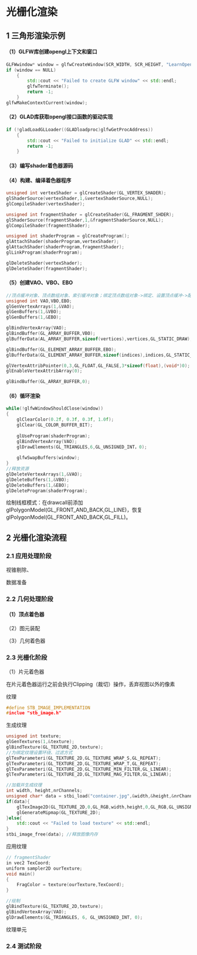# 光栅化渲染

## 1 三角形渲染示例

#### （1）GLFW库创建opengl上下文和窗口

```C++
GLFWwindow* window = glfwCreateWindow(SCR_WIDTH, SCR_HEIGHT, "LearnOpenGL", NULL, NULL);
if (window == NULL)
    {
        std::cout << "Failed to create GLFW window" << std::endl;
        glfwTerminate();
        return -1;
    }
glfwMakeContextCurrent(window);
```

#### （2）GLAD库获取opengl接口函数的驱动实现

```C++
if (!gladLoadGLLoader((GLADloadproc)glfwGetProcAddress))
    {
        std::cout << "Failed to initialize GLAD" << std::endl;
        return -1;
    }
```

#### （3）编写shader着色器源码

#### （4）构建、编译着色器程序

```C++
unsigned int vertexShader = glCreateShader(GL_VERTEX_SHADER);
glShaderSource(vertexShader,1,&vertexShaderSource,NULL);
glCompileShader(vertexShader);

unsigned int fragmentShader = glCreateShader(GL_FRAGMENT_SHDER);
glShaderSource(fragmentShader,1,&fragmentShaderSource,NULL);
glCompileShader(fragmentShader);

unsigned int shaderProgram = glCreateProgram();
glAttachShader(shaderProgram,vertexShader);
glAttachShader(shaderProgram,fragmentShader);
glLinkProgram(shaderProgram);

glDeleteShader(vertexShader);
glDeleteShader(fragmentShader);
```

#### （5）创建VAO、VBO、EBO

```C++
//顶点缓冲对象、顶点数组对象、索引缓冲对象；绑定顶点数组对象->绑定、设置顶点缓冲->配置顶点属性
unsigned int VAO,VBO,EBO;
glGenVertexArrays(1,&VAO);
glGenBuffers(1,&VBO);
glGenBuffers(1,&EBO);

glBindVertexArray(VAO);
glBindBuffer(GL_ARRAY_BUFFER,VBO);
glBufferData(AL_ARRAY_BUFFER,sizeof(vertices),vertices,GL_STATIC_DRAW);

glBindBuffer(GL_ELEMENT_ARRAY_BUFFER,EBO);
glBufferData(GL_ELEMENT_ARRAY_BUFFER,sizeof(indices),indices,GL_STATIC_DRAW);

glVertexAttribPointer(0,3,GL_FLOAT,GL_FALSE,3*sizeof(float),(void*)0);
glEnableVertexAttribArray(0);

glBindBuffer(GL_ARRAY_BUFFER,0);
```

#### （6）循环渲染

```C++
while(!glfwWindowShouldClose(window))
{
    glClearColor(0.2f, 0.3f, 0.3f, 1.0f);
    glClear(GL_COLOR_BUFFER_BIT);
    
    glUseProgram(shaderProgram);
    glBindVertexArray(VAO);
    glDrawElements(GL_TRIANGLES,6,GL_UNSIGNED_INT，0);
    
    glfwSwapBuffers(window);
}
//释放资源
glDeleteVertexArrays(1,&VAO);
glDeleteBuffers(1,&VBO);
glDeleteBuffers(1,&EBO);
glDeleteProgram(shaderProgram);
```

绘制线框模式：在drawcall前添加glPolygonModel(GL_FRONT_AND_BACK,GL_LINE)，恢复glPolygonModel(GL_FRONT_AND_BACK,GL_FILL)。

## 2 光栅化渲染流程

### 2.1 应用处理阶段

视锥剔除、

数据准备

### 2.2 几何处理阶段

#### （1）顶点着色器



（2）图元装配

（3）几何着色器











































### 2.3 光栅化阶段

（1）片元着色器

在片元着色器运行之前会执行Clipping（裁切）操作，丢弃视图以外的像素

纹理

```C++
#define STB_IMAGE_IMPLEMENTATION
#inclue "stb_image.h"
```

生成纹理

```C++
unsigned int texture;
glGenTextures(1,&texture);
glBindTexture(GL_TEXTURE_2D,texture);
//为绑定纹理设置环绕、过滤方式
glTexParameteri(GL_TEXTURE_2D,GL_TEXTURE_WRAP_S,GL_REPEAT);
glTexParameteri(GL_TEXTURE_2D,GL_TEXTURE_WRAP_T,GL_REPEAT);
glTexParameteri(GL_TEXTURE_2D,GL_TEXTURE_MIN_FILTER,GL_LINEAR);
glTexParameteri(GL_TEXTURE_2D,GL_TEXTURE_MAG_FILTER,GL_LINEAR);

//加载并生成纹理
int width, height,nrChannels;
unsigned char* data = stbi_load("container.jpg",&width,&height,&nrChannels,0);
if(data){
    glTexImage2D(GL_TEXTURE_2D,0,GL_RGB,width,height,0,GL_RGB,GL_UNSIGNED_BYTE,data);
    glGenerateMipmap(GL_TEXTURE_2D);
}else{
    std::cout << "Failed to load texture" << std::endl;
}
stbi_image_free(data); //释放图像内存
```

应用纹理

```C++
// fragmentShader
in vec2 TexCoord;
uniform sampler2D ourTexture;
void main()
{
	FragColor = texture(ourTexture,TexCoord);    
}

//绘制
glBindTexture(GL_TEXTURE_2D,texture);
glBindVertexArray(VAO);
glDrawElements(GL_TRIANGLES, 6, GL_UNSIGNED_INT, 0);
```

纹理单元











































### 2.4 测试阶段

